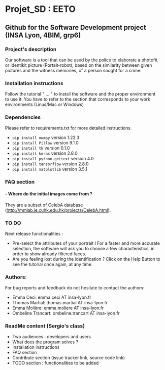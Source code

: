 # Projet_SD : EETO 

## Github for the Software Development project (INSA Lyon, 4BIM, grp6)

### Project's description

Our software is a tool that can be used by the police to elaborate a photofit, or identikit picture (Portait-robot), based on the similarity between given pictures and the witness memories, of a person sought for a crime.

### Installation instructions 
Follow the tutorial " ... " to install the software and the proper environment to use it.
You have to refer to the section that corresponds to your work environments (Linus/Mac or Windows)

### Dependencies
Please refer to requirements.txt for more detailed instructions.
- `pip install numpy` version 1.22.3
- `pip install Pillow` version 9.1.0
- `pip install tk` version 0.1.0
- `pip install keras` version 2.8.0
- `pip install python-gettext` version 4.0
- `pip install tensorflow` version 2.8.0
- `pip install matplotlib` version 3.5.1

### FAQ section

####  - Where do the initial images come from ?

They are a subset of CelebA database (http://mmlab.ie.cuhk.edu.hk/projects/CelebA.html).

### TO DO 
Next release functionalities :
- Pre-select the attributes of your portrait ! For a faster and more accurate selection, the software will ask you to choose a few characteristics, in order to show already filtered faces.
- Are you feeling lost during the identification ? Click on the Help Button to see the tutorial once again, at any time. 

### Authors:
For bug reports and feedback do not hesitate to contact the authors:

- Emma Ceci: emma.ceci AT insa-lyon.fr
- Thomas Martial: thomas.martial AT insa-lyon.fr
- Emma Molière: emma.moliere AT insa-lyon.fr
- Ombeline Trancart: ombeline.trancart AT insa-lyon.fr

### ReadMe content (Sergio's class)
- Two audiences : developers and users 
- What does the program solves ?
- Installation instructions
- FAQ section 
- Contribute section (issue tracker link, source code link)
- TODO section : functionalities to be added

